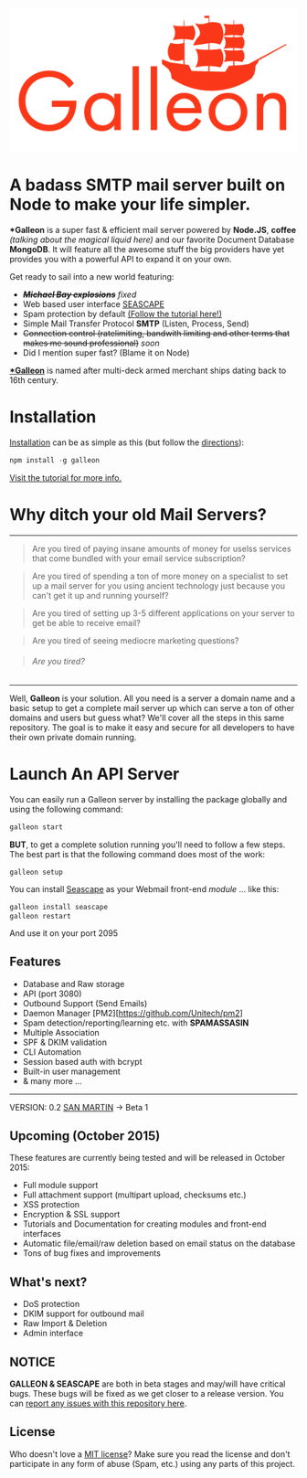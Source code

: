 ![Galleon Logo](logo.png)

A badass SMTP mail server built on Node to make your life simpler.
======

**\*Galleon** is a super fast & efficient mail server powered by **Node.JS**, **coffee** *(talking about the magical liquid here)* and our favorite Document Database **MongoDB**. It will feature all the awesome stuff the big providers have yet provides you with a powerful API to expand it on your own.

Get ready to sail into a new world featuring:
- ~~***Michael Bay explosions***~~ *fixed*
- Web based user interface [SEASCAPE](https://github.com/schahriar/Seascape)
- Spam protection by default [(Follow the tutorial here!)](https://github.com/schahriar/Galleon/blob/master/tutorials/SPAMASSASIN.md)
- Simple Mail Transfer Protocol **SMTP** (Listen, Process, Send)
- ~~Connection control (ratelimiting, bandwith limiting and other terms that makes me sound professional)~~ *soon*
- Did I mention super fast? (Blame it on Node)

[**\*Galleon**](http://en.wikipedia.org/wiki/Galleon) is named after multi-deck armed merchant ships dating back to 16th century.

# Installation
[Installation](tutorials/INSTALLATION.md) can be as simple as this (but follow the [directions](tutorials/INSTALLATION.md)):
```javascript
npm install -g galleon
```
[Visit the tutorial for more info.](tutorials/INSTALLATION.md)

# Why ditch your old Mail Servers?
---------
> Are you tired of paying insane amounts of money for uselss services that come bundled with your email service subscription?

> Are you tired of spending a ton of more money on a specialist to set up a mail server for you using ancient technology just because you can't get it up and running yourself?

> Are you tired of setting up 3-5 different applications on your server to get be able to receive email?

> Are you tired of seeing mediocre marketing questions?

> ###### Are you tired?

----------
Well, **Galleon** is your solution. All you need is a server a domain name and a basic setup to get a complete mail server up which can serve a ton of other domains and users but guess what? We'll cover all the steps in this same repository. The goal is to make it easy and secure for all developers to have their own private domain running.

# Launch An API Server
You can easily run a Galleon server by installing the package globally and using the following command:
```javascript
galleon start
```
**BUT**, to get a complete solution running you'll need to follow a few steps. The best part is that the following command does most of the work:
```
galleon setup
```
You can install [Seascape](https://github.com/schahriar/Seascape) as your Webmail front-end *module* ... like this:
```
galleon install seascape
galleon restart
```
And use it on your port 2095

## Features

- Database and Raw storage
- API (port 3080)
- Outbound Support (Send Emails)
- Daemon Manager [PM2][https://github.com/Unitech/pm2]
- Spam detection/reporting/learning etc. with **SPAMASSASIN**
- Multiple Association
- SPF & DKIM validation
- CLI Automation
- Session based auth with bcrypt
- Built-in user management
- & many more ...
--------
VERSION: 0.2 [SAN MARTIN](http://en.wikipedia.org/wiki/S%C3%A3o_Martinho_(1580)) -> Beta 1

## Upcoming (October 2015)
These features are currently being tested and will be released in October 2015:
- Full module support
- Full attachment support (multipart upload, checksums etc.)
- XSS protection
- Encryption & SSL support
- Tutorials and Documentation for creating modules and front-end interfaces
- Automatic file/email/raw deletion based on email status on the database
- Tons of bug fixes and improvements

## What's next?
- DoS protection
- DKIM support for outbound mail
- Raw Import & Deletion
- Admin interface

## NOTICE
**GALLEON & SEASCAPE** are both in beta stages and may/will have critical bugs. These bugs will be fixed as we get closer to a release version. You can [report any issues with this repository here](https://github.com/schahriar/galleon/issues/new).

## License
Who doesn't love a [MIT license](https://raw.githubusercontent.com/schahriar/Galleon/master/LICENSE)?
Make sure you read the license and don't participate in any form of abuse (Spam, etc.) using any parts of this project.

